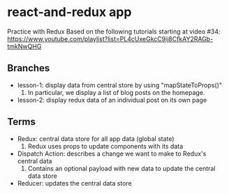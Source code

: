# react-and-redux app
Practice with Redux
Based on the following tutorials starting at video #34: https://www.youtube.com/playlist?list=PL4cUxeGkcC9ij8CfkAY2RAGb-tmkNwQHG

## Branches
- lesson-1: display data from central store by using "mapStateToProps()"
    1. In particular, we display a list of blog posts on the homepage.
- lesson-2: display redux data of an individual post on its own page

## Terms
- Redux: central data store for all app data (global state)
    1. Redux uses props to update components with its data
- Dispatch Action: describes a change we want to make to Redux's central data
    1. Contains an optional payload with new data to update the central data store
- Reducer: updates the central data store